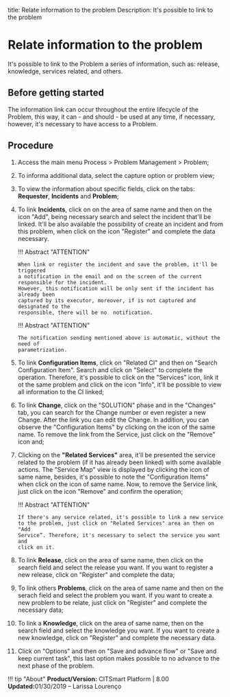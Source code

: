 title: Relate information to the problem
Description: It's possible to link to the problem
# Relate information to the problem 


It's possible to link to the Problem a series of information, such as: release, knowledge, services related, and others.

Before getting started
----------------

The information link can occur throughout the entire lifecycle of the Problem, this
way, it can - and should - be used at any time, if necessary, however, it's 
necessary to have access to a Problem.

Procedure
------------

1. Access the main menu Process \>
   Problem Management \> Problem;

2.  To informa additional data, select the capture option
    or problem view;

3.  To view the information about specific fields, click on the tabs:
    **Requester**, **Incidents** and **Problem**;
    
4.  To link **Incidents**, click on on the area of same name and then on the icon
    "Add", being necessary search and select the incident that'll be linked. It'll
    be also available the possibility of create an incident and from this problem,
    when click on the icon "Register" and complete the data necessary.
    
    !!! Abstract "ATTENTION"
    
        When link or register the incident and save the problem, it'll be triggered
        a notification in the email and on the screen of the current responsible for the incident.
        However, this notification will be only sent if the incident has already been 
        captured by its executor, moreover, if is not captured and designated to the
        responsible, there will be no  notification.
        
    !!! Abstract "ATTENTION"
    
        The notification sending mentioned above is automatic, without the need of
        parametrization.

5.  To link **Configuration Items**, click on "Related CI" and then on "Search
    Configuration Item". Search and click on "Select" to complete the operation. 
    Therefore, it's possible to click on the "Services" icon, link it ot the same
    problem and click on the icon "Info", it'll be possible to view all information
    to the CI linked;
    
6.  To link **Change**, click on the "SOLUTION" phase and in the "Changes" tab, you 
    can search for the Change number or even register a new Change. After the link 
    you can edit the Change. In addition, you can observe the "Configuration Items" 
    by clicking on the icon of the same name. To remove the link from the Service, 
    just click on the "Remove" icon and;

7.  Clicking on the **"Related Services"** area, it'll be presented the service
    related to the problem (if it has already been linked) with some
    available actions. The "Service Map" view is displayed by clicking the
    icon of same name, besides, it's possible to note the "Configuration Items"
    when click on the icon of same name. Now, to remove the Service link, just
    click on the icon "Remove" and confirm the operation;
    
    !!! Abstract "ATTENTION"
        
        If there's any service related, it's possible to link a new service 
        to the problem, just click on "Related Services" area an then on "Add 
        Service”. Therefore, it's necessary to select the service you want and
        click on it.

8.  To link **Release**, click on the area of same name, then click on the
    search field and select the release you want. If you want to register a
    new release, click on "Register" and complete the data;

9.  To link others **Problems**, click on the area of same name and then on
    the serach field and select the problem you want. If you want to create
    a new problem to be relate, just click on "Register" and complete the 
    necessary data;

10. To link a **Knowledge**, click on the area of same name, then on the search
    field and select the knowledge you want. If you want to create a new knowledge, 
    click on "Register" and complete the necessary data.
    
11. Click on "Options" and then on "Save and advance flow" or "Save and keep current 
    task", this last option makes possible to no advance to the next phase of the problem.    
    
!!! tip "About"
    <b>Product/Version:</b> CITSmart Platform | 8.00 &nbsp;&nbsp;
    <b>Updated:</b>01/30/2019 – Larissa Lourenço

